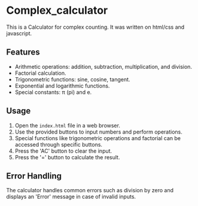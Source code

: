 # Complex_calculator
This is a Calculator for complex counting.
It was written on html/css and javascript.
## Features
- Arithmetic operations: addition, subtraction, multiplication, and division.
- Factorial calculation.
- Trigonometric functions: sine, cosine, tangent.
- Exponential and logarithmic functions.
- Special constants: π (pi) and e.
## Usage

1. Open the `index.html` file in a web browser.
2. Use the provided buttons to input numbers and perform operations.
3. Special functions like trigonometric operations and factorial can be accessed through specific buttons.
4. Press the 'AC' button to clear the input.
5. Press the '=' button to calculate the result.

## Error Handling

The calculator handles common errors such as division by zero and displays an 'Error' message in case of invalid inputs.

